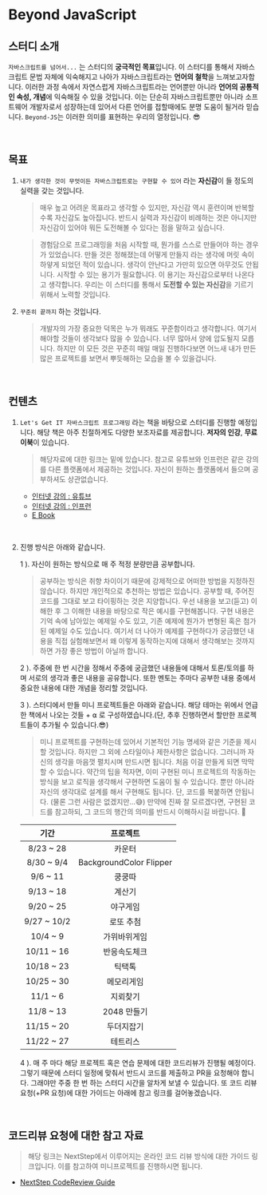 # Beyond JavaScript

## 스터디 소개

`자바스크립트를 넘어서...` 는 스터디의 **궁극적인 목표**입니다. 이 스터디를 통해서 자바스크립트 문법 자체에 익숙해지고 나아가 자바스크립트라는 **언어의 철학**을 느껴보고자합니다. 이러한 과정 속에서 자연스럽게 자바스크립트라는 언어뿐만 아니라 **언어의 공통적인 속성, 개념**에 익숙해질 수 있을 것입니다. 이는 단순히 자바스크립트뿐만 아니라 소프트웨어 개발자로서 성장하는데 있어서 다른 언어를 접할때에도 분명 도움이 될거라 믿습니다. `Beyond-JS`는 이러한 의미를 표현하는 우리의 열정입니다. 😎

<br/>

## 목표

1.  `내가 생각한 것이 무엇이든 자바스크립트로는 구현할 수 있어` 라는 **자신감**이 들 정도의 실력을 갖는 것입니다.

    > 매우 높고 어려운 목표라고 생각할 수 있지만, 자신감 역시 훈련이며 반복할수록 자신감도 높아집니다. 반드시 실력과 자신감이 비례하는 것은 아니지만 자신감이 있어야 뭐든 도전해볼 수 있다는 점을 말하고 싶습니다.

    > 경험담으로 프로그래밍을 처음 시작할 때, 뭔가를 스스로 만들어야 하는 경우가 있었습니다. 만들 것은 정해졌는데 어떻게 만들지 라는 생각에 머릿 속이 하얗게 되었던 적이 있습니다. 생각이 안난다고 가만히 있으면 아무것도 안됩니다. 시작할 수 있는 용기가 필요합니다. 이 용기는 자신감으로부터 나온다고 생각합니다. 우리는 이 스터디를 통해서 **도전할 수 있는 자신감**을 기르기 위해서 노력할 것입니다.

2.  `꾸준히 끝까지` 하는 것입니다.

    > 개발자의 가장 중요한 덕목은 누가 뭐래도 꾸준함이라고 생각합니다. 여기서 해야할 것들이 생각보다 많을 수 있습니다. 너무 많아서 양에 압도될지 모릅니다. 하지만 이 모든 것은 꾸준히 매일 매일 진행하다보면 어느새 내가 만든 많은 프로젝트를 보면서 뿌듯해하는 모습을 볼 수 있을겁니다.

<br/>

## 컨텐츠

1.  `Let's Get IT 자바스크립트 프로그래밍` 라는 책을 바탕으로 스터디를 진행할 예정입니다. 해당 책은 아주 친절하게도 다양한 보조자료를 제공합니다. **저자의 인강**, **무료 이북**이 있습니다.

    > 해당자료에 대한 링크는 밑에 있습니다. 참고로 유튜브와 인프런은 같은 강의를 다른 플랫폼에서 제공하는 것입니다. 자신이 원하는 플랫폼에서 들으며 공부하셔도 상관없습니다.

    - [인터넷 강의 : 유튜브](https://www.youtube.com/playlist?list=PLcqDmjxt30RvEEN6eUCcSrrH-hKjCT4wt)
    - [인터넷 강의 : 인프런](https://www.inflearn.com/course/%EB%A0%88%EC%B8%A0%EA%B8%B0%EB%A6%BF-%EC%9E%90%EB%B0%94%EC%8A%A4%ED%81%AC%EB%A6%BD%ED%8A%B8)
    - [E Book](https://thebook.io/080270/)

<br />

2.  진행 방식은 아래와 같습니다.

    1 ). 자신이 원하는 방식으로 매 주 적정 분량만큼 공부합니다.

    > 공부하는 방식은 취향 차이이기 때문에 강제적으로 어떠한 방법을 지정하진 않습니다. 하지만 개인적으로 추천하는 방법은 있습니다. 공부할 때, 주어진 코드를 그대로 보고 타이핑하는 것은 지양합니다. 우선 내용을 보고(듣고) 이해한 후 그 이해한 내용을 바탕으로 작은 예시를 구현해봅니다. 구현 내용은 기억 속에 남아있는 예제일 수도 있고, 기존 예제에 뭔가가 변형된 혹은 첨가된 예제일 수도 있습니다. 여기서 더 나아가 예제를 구현하다가 궁금했던 내용을 직접 실험해보면서 왜 이렇게 동작하는지에 대해서 생각해보는 것까지 하면 가장 좋은 방법이 아닐까 합니다.

    2 ). 주중에 한 번 시간을 정해서 주중에 궁금했던 내용들에 대해서 토론/토의를 하며 서로의 생각과 좋은 내용을 공유합니다. 또한 멘토는 주마다 공부한 내용 중에서 중요한 내용에 대한 개념을 정리할 것입니다.

    3 ). 스터디에서 만들 미니 프로젝트들은 아래와 같습니다. 해당 테마는 위에서 언급한 책에서 나오는 것들 + ⍺ 로 구성하였습니다.(단, 추후 진행하면서 할만한 프로젝트들이 추가될 수 있습니다.😎)

    > 미니 프로젝트를 구현하는데 있어서 기본적인 기능 명세와 같은 기준을 제시할 것입니다. 하지만 그 외에 스타일이나 제한사항은 없습니다. 그러니까 자신의 생각을 마음껏 펼치시며 만드시면 됩니다. 처음 이걸 만들게 되면 막막할 수 있습니다. 약간의 팁을 적자면, 이미 구현된 미니 프로젝트의 작동하는 방식을 보고 로직을 생각해서 구현하면 도움이 될 수 있습니다. 뿐만 아니라 자신의 생각대로 설계를 해서 구현해도 됩니다. 단, 코드를 복붙하면 안됩니다. (물론 그런 사람은 없겠지만...😅) 만약에 진짜 잘 모르겠다면, 구현된 코드를 참고하되, 그 코드의 행간의 의미를 반드시 이해하시길 바랍니다. 👹

    |    기간     |        프로젝트         |
    | :---------: | :---------------------: |
    |  8/23 ~ 28  |         카운터          |
    | 8/30 ~ 9/4  | BackgroundColor Flipper |
    |  9/6 ~ 11   |         쿵쿵따          |
    |  9/13 ~ 18  |         계산기          |
    |  9/20 ~ 25  |        야구게임         |
    | 9/27 ~ 10/2 |        로또 추첨        |
    |  10/4 ~ 9   |      가위바위게임       |
    | 10/11 ~ 16  |      반응속도체크       |
    | 10/18 ~ 23  |         틱택톡          |
    | 10/25 ~ 30  |       메모리게임        |
    |  11/1 ~ 6   |        지뢰찾기         |
    |  11/8 ~ 13  |       2048 만들기       |
    | 11/15 ~ 20  |       두더지잡기        |
    | 11/22 ~ 27  |        테트리스         |

    4 ). 매 주 마다 해당 프로젝트 혹은 연습 문제에 대한 코드리뷰가 진행될 예정이다. 그렇기 때문에 스터디 일정에 맞춰서 반드시 코드를 제출하고 PR을 요청해야 합니다. 그래야만 주중 한 번 하는 스터디 시간을 알차게 보낼 수 있습니다. 또 코드 리뷰 요청(+PR 요청)에 대한 가이드는 아래에 참고 링크를 걸어놓겠습니다.

<br/>

## 코드리뷰 요청에 대한 참고 자료

> 해당 링크는 NextStep에서 이루어지는 온라인 코드 리뷰 방식에 대한 가이드 링크입니다. 이를 참고하여 미니프로젝트를 진행하시면 됩니다.

- [NextStep CodeReview Guide](https://github.com/next-step/nextstep-docs/blob/master/codereview/review-step1.md)
